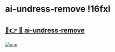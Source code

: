 # ai-undress-remove !16fxl

# <h2><a href="https://f0i9rw.esa.edu.pl?title=ai-undress-remove&ref=16fxl">🔗👉 🔴 ai-undress-remove</a></h2>

[![acn](https://github.com/user-attachments/assets/0f9c940e-d8b0-45ae-aac7-cd30a18b3e1c)](https://f0i9rw.esa.edu.pl?title=ai-undress-remove&ref=16fxl)


